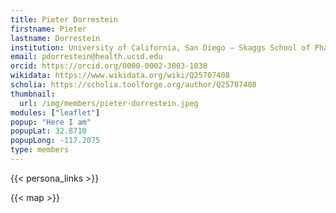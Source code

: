 ```yaml
---
title: Pieter Dorrestein
firstname: Pieter
lastname: Dorrestein
institution: University of California, San Diego – Skaggs School of Pharmacy & Pharmaceutical Sciences; Director, Collaborative Mass Spectrometry Innovation Center
email: pdorrestein@health.ucsd.edu
orcid: https://orcid.org/0000-0002-3003-1030
wikidata: https://www.wikidata.org/wiki/Q25707408
scholia: https://scholia.toolforge.org/author/Q25707408
thumbnail:
  url: /img/members/pieter-dorrestein.jpeg
modules: ["leaflet"]
popup: "Here I am"
popupLat: 32.8710
popupLong: -117.2075
type: members
---
```


{{< persona_links >}}

{{< map >}}

